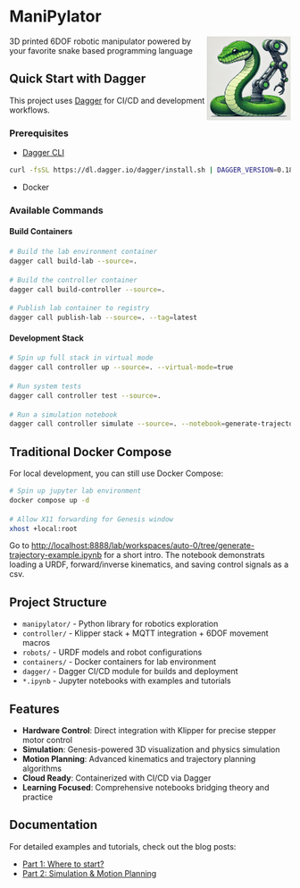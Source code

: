 # ManiPylator
<img src="logo.webp" width="150" height="150" align="right">

3D printed 6DOF robotic manipulator powered by your favorite snake based programming language

## Quick Start with Dagger

This project uses [Dagger](https://dagger.io/) for CI/CD and development workflows.


### Prerequisites
- [Dagger CLI](https://docs.dagger.io/quickstart/cli)
```bash
curl -fsSL https://dl.dagger.io/dagger/install.sh | DAGGER_VERSION=0.18.12 BIN_DIR=$HOME/.local/bin sh
```
- Docker


### Available Commands

#### Build Containers
```bash
# Build the lab environment container
dagger call build-lab --source=.

# Build the controller container  
dagger call build-controller --source=.

# Publish lab container to registry
dagger call publish-lab --source=. --tag=latest
```

#### Development Stack
```bash
# Spin up full stack in virtual mode
dagger call controller up --source=. --virtual-mode=true

# Run system tests
dagger call controller test --source=.

# Run a simulation notebook
dagger call controller simulate --source=. --notebook=generate-trajectory-example.ipynb
```

## Traditional Docker Compose

For local development, you can still use Docker Compose:

```bash
# Spin up jupyter lab environment
docker compose up -d

# Allow X11 forwarding for Genesis window
xhost +local:root
```

Go to [http://localhost:8888/lab/workspaces/auto-0/tree/generate-trajectory-example.ipynb](http://localhost:8888/lab/workspaces/auto-0/tree/generate-trajectory-example.ipynb) for a short intro. The notebook demonstrats loading a URDF, forward/inverse kinematics, and saving control signals as a csv.

## Project Structure

- `manipylator/` - Python library for robotics exploration
- `controller/` - Klipper stack + MQTT integration + 6DOF movement macros  
- `robots/` - URDF models and robot configurations
- `containers/` - Docker containers for lab environment
- `dagger/` - Dagger CI/CD module for builds and deployment
- `*.ipynb` - Jupyter notebooks with examples and tutorials

## Features

- **Hardware Control**: Direct integration with Klipper for precise stepper motor control
- **Simulation**: Genesis-powered 3D visualization and physics simulation
- **Motion Planning**: Advanced kinematics and trajectory planning algorithms
- **Cloud Ready**: Containerized with CI/CD via Dagger
- **Learning Focused**: Comprehensive notebooks bridging theory and practice

## Documentation

For detailed examples and tutorials, check out the blog posts:
- [Part 1: Where to start?](https://hackaday.io/project/197770-manipylator/log/232565-manipilator-part-1-where-to-start)
- [Part 2: Simulation & Motion Planning](https://hackaday.io/project/197770-manipylator/log/240946-manipylator-part-2-simulation-motion-planning)